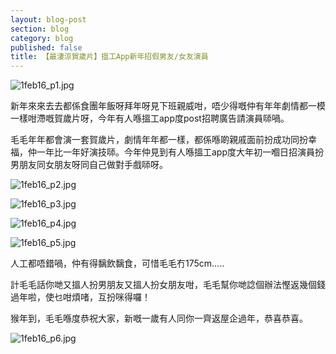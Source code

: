 ```yaml
---
layout: blog-post
section: blog
category: blog
published: false
title: 【最淒涼賀歲片】搵工App新年招假男友/女友演員
---
```

![1feb16_p1.jpg]({{site.baseurl}}/media/1feb16_p1.jpg)

新年來來去去都係食團年飯呀拜年呀見下班親威咁，唔少得嘅仲有年年劇情都一模一樣咁滯嘅賀歲片呀，今年有人喺搵工app度post招聘廣告請演員𠻹喎。

毛毛年年都會演一套賀歲片，劇情年年都一樣，都係喺啲親戚面前扮成功同扮幸福，仲一年比一年好演技𠻹。今年仲見到有人喺搵工app度大年初一嗰日招演員扮男朋友同女朋友呀同自己做對手戲𠻹呀。

![1feb16_p2.jpg]({{site.baseurl}}/media/1feb16_p2.jpg)

![1feb16_p3.jpg]({{site.baseurl}}/media/1feb16_p3.jpg)

![1feb16_p4.jpg]({{site.baseurl}}/media/1feb16_p4.jpg)

![1feb16_p5.jpg]({{site.baseurl}}/media/1feb16_p5.jpg)

人工都唔錯喎，仲有得黐飲黐食，可惜毛毛冇175cm.....

計毛毛話你哋又搵人扮男朋友又搵人扮女朋友咁，毛毛幫你哋諗個辦法慳返幾個錢過年啦，使乜咁煩啫，互扮咪得囉！

猴年到，毛毛喺度恭祝大家，新嘅一歲有人同你一齊返屋企過年，恭喜恭喜。

![1feb16_p6.jpg]({{site.baseurl}}/media/1feb16_p6.jpg)

